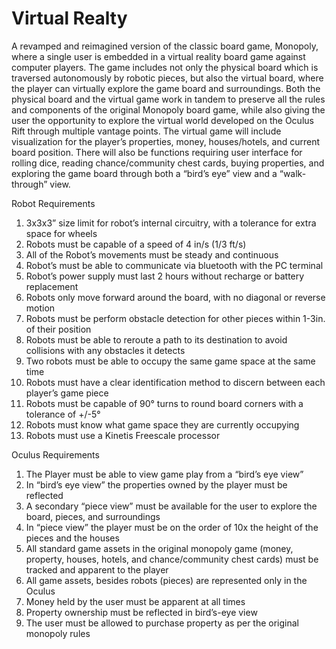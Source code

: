 # Virtual Realty

A revamped and reimagined version of the classic board game, Monopoly, where a single user is embedded in a virtual reality board game against computer players. The game includes not only the physical board which is traversed autonomously by robotic pieces, but also the virtual board, where the player can virtually explore the game board and surroundings. Both the physical board and the virtual game work in tandem to preserve all the rules and components of the original Monopoly board game, while also giving the user the opportunity to explore the virtual world developed on the Oculus Rift through multiple vantage points. The virtual game will include visualization for the player’s properties, money, houses/hotels, and current board position. There will also be functions requiring user interface for rolling dice, reading chance/community chest cards, buying properties, and exploring the game board through both a “bird’s eye” view and a “walk-through” view. 

Robot Requirements
1. 3x3x3” size limit for robot’s internal circuitry, with a tolerance for extra space for wheels
2. Robots must be capable of a speed of 4 in/s (1/3 ft/s)
3. All of the Robot’s movements must be steady and continuous
4. Robot’s must be able to communicate via bluetooth with the PC terminal
5. Robot’s power supply must last 2 hours without recharge or battery replacement
6. Robots only move forward around the board, with no diagonal or reverse motion
7. Robots must be perform obstacle detection for other pieces within 1-3in. of their position
8. Robots must be able to reroute a path to its destination to avoid collisions with any obstacles it detects 
9. Two robots must be able to occupy the same game space at the same time
10. Robots must have a clear identification method to discern between each player’s game piece
11. Robots must be capable of 90° turns to round board corners with a tolerance of +/-5°
12. Robots must know what game space they are currently occupying
13. Robots must use a Kinetis Freescale processor 

Oculus Requirements
1. The Player must be able to view game play from a “bird’s eye view”
2. In “bird’s eye view” the properties owned by the player must be reflected 
3. A secondary “piece view” must be available for the user to explore the board, pieces, and surroundings
4. In “piece view” the player must be on the order of 10x the height of the pieces and the houses
5. All standard game assets in the original monopoly game (money, property, houses, hotels, and chance/community chest cards)       must be tracked and apparent to the player
6. All game assets, besides robots (pieces) are represented only in the Oculus
7. Money held by the user must be apparent at all times
8. Property ownership must be reflected in bird’s-eye view
9. The user must be allowed to purchase property as per the original monopoly rules
